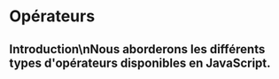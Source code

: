 # Opérateurs
## Introduction\nNous aborderons les différents types d'opérateurs disponibles en JavaScript.
